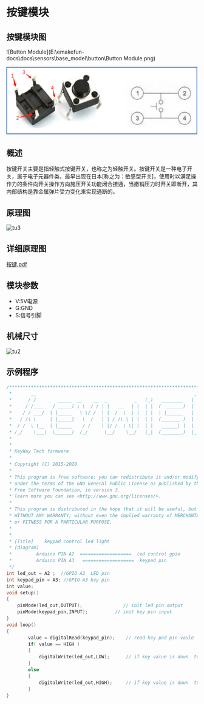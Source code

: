 # 按键模块

## 按键模块图

![Button Module](E:\emakefun-docs\docs\sensors\base_model\button\Button Module.png)

![图片1](button/图片1.png)

##  概述

​        按键开关主要是指轻触式按键开关，也称之为轻触开关。按键开关是一种电子开关，属于电子元器件类，最早出现在日本[称之为：敏感型开关]，使用时以满足操作力的条件向开关操作方向施压开关功能闭合接通，当撤销压力时开关即断开，其内部结构是靠金属弹片受力变化来实现通断的。

## 原理图

![tu3](E:\emakefun-docs\docs\sensors\base_model\button\tu3.png)

## 详细原理图

 [按键.pdf](button/按键.pdf) 

## 模块参数

* V:5V电源
* G:GND
* S:信号引脚

## 机械尺寸



![tu2](E:\emakefun-docs\docs\sensors\base_model\button\tu2.png)



## 示例程序

```c
/***********************************************************************
 *       __                                                          _
 *      / /        _____  __    __  _          _   (_)   ________   | |
 *     / /____   / _____) \ \  / / | |   __   | |  | |  (  ______)  | |_____
 *    / / ___/  | |_____   \ \/ /  | |  /  \  | |  | |  | |______   |  ___  |
 *   / /\ \     | |_____|   \  /   | | / /\ \ | |  | |  (_______ )  | |   | |
 *  / /  \ \__  | |_____    / /    | |/ /  \ \| |  | |   ______| |  | |   | |
 * /_/    \___\  \______)  /_/      \__/    \__/   |_|  (________)  |_|   |_|
 *
 *
 * KeyWay Tech firmware
 *
 * Copyright (C) 2015-2020
 *
 * This program is free software: you can redistribute it and/or modify it
 * under the terms of the GNU General Public License as published by the
 * Free Software Foundation, in version 3.
 * learn more you can see <http://www.gnu.org/licenses/>.
 *
 * This program is distributed in the hope that it will be useful, but
 * WITHOUT ANY WARRANTY; without even the implied warranty of MERCHANTABILITY
 * or FITNESS FOR A PARTICULAR PURPOSE.
 *
 *
 * [Title]    keypad control led light
 * [diagram]
 *         Arduino PIN A2  ===================  led control gpio
 *         Arduino PIN A3   ===================  keypad pin
 */
int led_out = A2 ;  //GPIO A2  LED pin
int keypad_pin = A3; //GPIO A3 key pin
int value;
void setup()
{
    pinMode(led_out,OUTPUT);               // init led pin output
    pinMode(keypad_pin,INPUT);          // init key pin input
}
void loop()
{
        value = digitalRead(keypad_pin);    // read key pad pin vaule
        if( value == HIGH )
        {
            digitalWrite(led_out,LOW);      // if key value is down  turn on LED
        }
        else
        {
            digitalWrite(led_out,HIGH);     // if key value is down  turn off LED
        }
}

```

